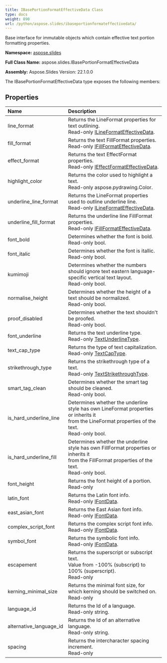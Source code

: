 ```yaml
---
title: IBasePortionFormatEffectiveData Class
type: docs
weight: 890
url: /python/aspose.slides/ibaseportionformateffectivedata/
---
```


Base interface for immutable objects which contain effective text portion formatting properties.

**Namespace:** [aspose.slides](/python/aspose.slides/)

**Full Class Name:** aspose.slides.IBasePortionFormatEffectiveData

**Assembly:**  Aspose.Slides Version: 22.1.0.0

The IBasePortionFormatEffectiveData type exposes the following members:
## **Properties**
|**Name**|**Description**|
| :- | :- |
|line_format|Returns the LineFormat properties for text outlining.<br/>            Read-only [ILineFormatEffectiveData](/python/aspose.slides/ilineformateffectivedata/).|
|fill_format|Returns the text FillFormat properties.<br/>            Read-only [IFillFormatEffectiveData](/python/aspose.slides/ifillformateffectivedata/).|
|effect_format|Returns the text EffectFormat properties.<br/>            Read-only [IEffectFormatEffectiveData](/python/aspose.slides/ieffectformateffectivedata/).|
|highlight_color|Returns the color used to highlight a text.<br/>            Read-only aspose.pydrawing.Color.|
|underline_line_format|Returns the LineFormat properties used to outline underline line.<br/>            Read-only [ILineFormatEffectiveData](/python/aspose.slides/ilineformateffectivedata/).|
|underline_fill_format|Returns the underline line FillFormat properties.<br/>            Read-only [IFillFormatEffectiveData](/python/aspose.slides/ifillformateffectivedata/).|
|font_bold|Determines whether the font is bold.<br/>            Read-only bool.|
|font_italic|Determines whether the font is itallic.<br/>            Read-only bool.|
|kumimoji|Determines whether the numbers should ignore text eastern language-specific vertical text layout.<br/>            Read-only bool.|
|normalise_height|Determines whether the height of a text should be normalized.<br/>            Read-only bool.|
|proof_disabled|Determines whether the text shouldn't be proofed.<br/>            Read-only bool.|
|font_underline|Returns the text underline type.<br/>            Read-only [TextUnderlineType](/python/aspose.slides/textunderlinetype/).|
|text_cap_type|Returns the type of text capitalization.<br/>            Read-only [TextCapType](/python/aspose.slides/textcaptype/).|
|strikethrough_type|Returns the strikethrough type of a text.<br/>            Read-only [TextStrikethroughType](/python/aspose.slides/textstrikethroughtype/).|
|smart_tag_clean|Determines whether the smart tag should be cleaned.<br/>            Read-only bool.|
|is_hard_underline_line|Determines whether the underline style has own LineFormat properties or inherits it<br/>            from the LineFormat properties of the text.<br/>            Read-only bool.|
|is_hard_underline_fill|Determines whether the underline style has own FillFormat properties or inherits it<br/>            from the FillFormat properties of the text.<br/>            Read-only bool.|
|font_height|Returns the font height of a portion.<br/>            Read-only|
|latin_font|Returns the Latin font info.<br/>            Read-only [IFontData](/python/aspose.slides/ifontdata/).|
|east_asian_font|Returns the East Asian font info.<br/>            Read-only [IFontData](/python/aspose.slides/ifontdata/).|
|complex_script_font|Returns the complex script font info.<br/>            Read-only [IFontData](/python/aspose.slides/ifontdata/).|
|symbol_font|Returns the symbolic font info.<br/>            Read-only [IFontData](/python/aspose.slides/ifontdata/).|
|escapement|Returns the superscript or subscript text.<br/>            Value from -100% (subscript) to 100% (superscript).<br/>            Read-only|
|kerning_minimal_size|Returns the minimal font size, for which kerning should be switched on.<br/>            Read-only|
|language_id|Returns the Id of a language.<br/>            Read-only string.|
|alternative_language_id|Returns the Id of an alternative language.<br/>            Read-only string.|
|spacing|Returns the intercharacter spacing increment.<br/>            Read-only|
